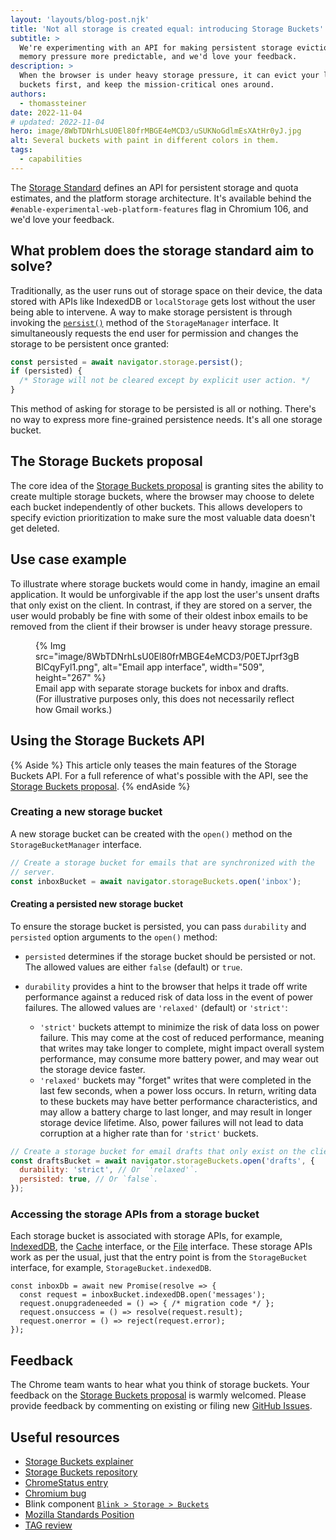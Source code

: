 ```yaml
---
layout: 'layouts/blog-post.njk'
title: 'Not all storage is created equal: introducing Storage Buckets'
subtitle: >
  We're experimenting with an API for making persistent storage eviction under heavy
  memory pressure more predictable, and we'd love your feedback.
description: >
  When the browser is under heavy storage pressure, it can evict your least important storage
  buckets first, and keep the mission-critical ones around.
authors:
  - thomassteiner
date: 2022-11-04
# updated: 2022-11-04
hero: image/8WbTDNrhLsU0El80frMBGE4eMCD3/uSUKNoGdlmEsXAtHr0yJ.jpg
alt: Several buckets with paint in different colors in them.
tags:
  - capabilities
---
```


The [Storage Standard](https://storage.spec.whatwg.org/) defines an API for persistent storage and
quota estimates, and the platform storage architecture. It's available behind the
`#enable-experimental-web-platform-features` flag in Chromium 106, and we'd love your feedback.

## What problem does the storage standard aim to solve?

Traditionally, as the user runs out of storage space on their device, the data stored with APIs like
IndexedDB or `localStorage` gets lost without the user being able to intervene. A way to make
storage persistent is through invoking the
[`persist()`](https://developer.mozilla.org/docs/Web/API/StorageManager/persist) method of the
`StorageManager` interface. It simultaneously requests the end user for permission and changes the
storage to be persistent once granted:

```js
const persisted = await navigator.storage.persist();
if (persisted) {
  /* Storage will not be cleared except by explicit user action. */
}
```

This method of asking for storage to be persisted is all or nothing. There's no way to express more
fine-grained persistence needs. It's all one storage bucket.

## The Storage Buckets proposal

The core idea of the [Storage Buckets proposal](https://wicg.github.io/storage-buckets/explainer) is
granting sites the ability to create multiple storage buckets, where the browser may choose to
delete each bucket independently of other buckets. This allows developers to specify eviction
prioritization to make sure the most valuable data doesn't get deleted.

## Use case example

To illustrate where storage buckets would come in handy, imagine an email application. It would be
unforgivable if the app lost the user's unsent drafts that only exist on the client. In contrast, if
they are stored on a server, the user would probably be fine with some of their oldest inbox emails
to be removed from the client if their browser is under heavy storage pressure.

<figure>
  {% Img src="image/8WbTDNrhLsU0El80frMBGE4eMCD3/P0ETJprf3gBBlCqyFyl1.png", alt="Email app interface", width="509", height="267" %}
  <figcaption>Email app with separate storage buckets for inbox and drafts. (For illustrative purposes only, this does not necessarily reflect how Gmail works.)</figcaption>
</figure>

## Using the Storage Buckets API

{% Aside %} This article only teases the main features of the Storage Buckets API. For a full
reference of what's possible with the API, see the
[Storage Buckets proposal](https://wicg.github.io/storage-buckets/explainer). {% endAside %}

### Creating a new storage bucket

A new storage bucket can be created with the `open()` method on the `StorageBucketManager`
interface.

```js
// Create a storage bucket for emails that are synchronized with the
// server.
const inboxBucket = await navigator.storageBuckets.open('inbox');
```

#### Creating a persisted new storage bucket

To ensure the storage bucket is persisted, you can pass `durability` and `persisted` option
arguments to the `open()` method:

- `persisted` determines if the storage bucket should be persisted or not. The allowed values are
  either `false` (default) or `true`.
- `durability` provides a hint to the browser that helps it trade off write performance against a
  reduced risk of data loss in the event of power failures. The allowed values are `'relaxed'`
  (default) or `'strict'`:

  - `'strict'` buckets attempt to minimize the risk of data loss on power failure. This may come at
    the cost of reduced performance, meaning that writes may take longer to complete, might impact
    overall system performance, may consume more battery power, and may wear out the storage device
    faster.
  - `'relaxed'` buckets may "forget" writes that were completed in the last few seconds, when a
    power loss occurs. In return, writing data to these buckets may have better performance
    characteristics, and may allow a battery charge to last longer, and may result in longer storage
    device lifetime. Also, power failures will not lead to data corruption at a higher rate than for
    `'strict'` buckets.

```js
// Create a storage bucket for email drafts that only exist on the client.
const draftsBucket = await navigator.storageBuckets.open('drafts', {
  durability: 'strict', // Or `'relaxed'`.
  persisted: true, // Or `false`.
});
```

### Accessing the storage APIs from a storage bucket

Each storage bucket is associated with storage APIs, for example,
[IndexedDB](https://developer.mozilla.org/docs/Web/API/IndexedDB_API/Using_IndexedDB), the
[Cache](https://developer.mozilla.org/docs/Web/API/Cache) interface, or the
[File](https://developer.mozilla.org/docs/Web/API/File) interface. These storage APIs work as per
the usual, just that the entry point is from the `StorageBucket` interface, for example,
`StorageBucket.indexedDB`.

```js/1
const inboxDb = await new Promise(resolve => {
  const request = inboxBucket.indexedDB.open('messages');
  request.onupgradeneeded = () => { /* migration code */ };
  request.onsuccess = () => resolve(request.result);
  request.onerror = () => reject(request.error);
});
```

## Feedback

The Chrome team wants to hear what you think of storage buckets. Your feedback on the
[Storage Buckets proposal](https://wicg.github.io/storage-buckets/explainer) is warmly welcomed.
Please provide feedback by commenting on existing or filing new
[GitHub Issues](https://github.com/WICG/storage-buckets/issues).

## Useful resources

- [Storage Buckets explainer](https://wicg.github.io/storage-buckets/explainer)
- [Storage Buckets repository](https://github.com/WICG/storage-buckets)
- [ChromeStatus entry](https://chromestatus.com/feature/5739224579964928)
- [Chromium bug](https://bugs.chromium.org/p/chromium/issues/detail?id=1099413)
- Blink component
  [`Blink > Storage > Buckets`](https://bugs.chromium.org/p/chromium/issues/list?q=component:Blink%3EStorage%3EBuckets)
- [Mozilla Standards Position](https://github.com/mozilla/standards-positions/issues/475)
- [TAG review](https://github.com/w3ctag/design-reviews/issues/562)
